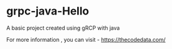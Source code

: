 # grpc-java-Hello
A basic project created using gRCP with java

For more information , you can visit - https://thecodedata.com/
